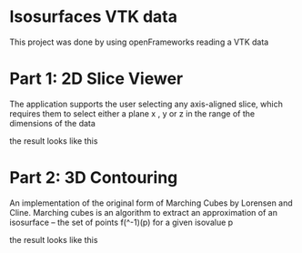 # Isosurfaces VTK data 

This project was done by using openFrameworks reading a VTK data 

# Part 1: 2D Slice Viewer

The application supports the user selecting any axis-aligned slice, which requires them to select either a 
plane x , y or z in the range of the dimensions of the data

the result looks like this 



# Part 2: 3D Contouring

An implementation of the original form of Marching Cubes by Lorensen and Cline. Marching cubes is an algorithm to extract an approximation of an isosurface – the set of points f(^-1)(p) for a given isovalue p

the result looks like this 
